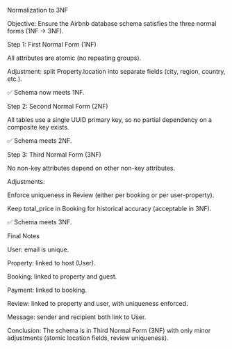 Normalization to 3NF

Objective: Ensure the Airbnb database schema satisfies the three normal forms (1NF → 3NF).

Step 1: First Normal Form (1NF)

All attributes are atomic (no repeating groups).

Adjustment: split Property.location into separate fields (city, region, country, etc.).

✅ Schema now meets 1NF.

Step 2: Second Normal Form (2NF)

All tables use a single UUID primary key, so no partial dependency on a composite key exists.

✅ Schema meets 2NF.

Step 3: Third Normal Form (3NF)

No non-key attributes depend on other non-key attributes.

Adjustments:

Enforce uniqueness in Review (either per booking or per user-property).

Keep total_price in Booking for historical accuracy (acceptable in 3NF).

✅ Schema meets 3NF.

Final Notes

User: email is unique.

Property: linked to host (User).

Booking: linked to property and guest.

Payment: linked to booking.

Review: linked to property and user, with uniqueness enforced.

Message: sender and recipient both link to User.

Conclusion:
The schema is in Third Normal Form (3NF) with only minor adjustments (atomic location fields, review uniqueness).
